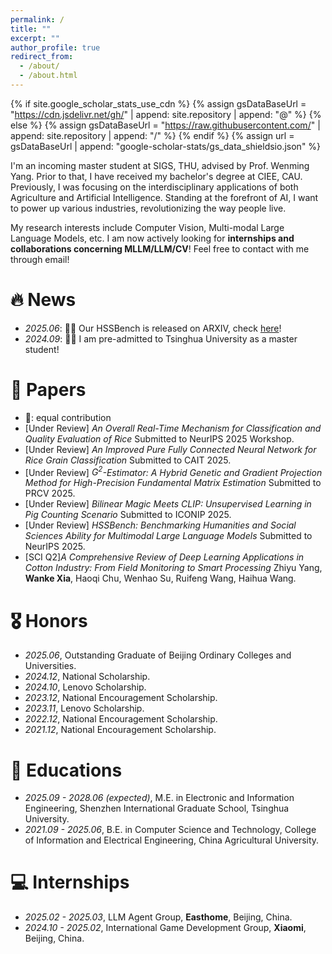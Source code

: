 ```yaml
---
permalink: /
title: ""
excerpt: ""
author_profile: true
redirect_from: 
  - /about/
  - /about.html
---
```


{% if site.google_scholar_stats_use_cdn %}
{% assign gsDataBaseUrl = "https://cdn.jsdelivr.net/gh/" | append: site.repository | append: "@" %}
{% else %}
{% assign gsDataBaseUrl = "https://raw.githubusercontent.com/" | append: site.repository | append: "/" %}
{% endif %}
{% assign url = gsDataBaseUrl | append: "google-scholar-stats/gs_data_shieldsio.json" %}

<span class='anchor' id='about-me'></span>

I'm an incoming master student at SIGS, THU, advised by Prof. Wenming Yang. Prior to that, I have received my bachelor's degree at CIEE, CAU. Previously, I was focusing on the interdisciplinary applications of both Agriculture and Artificial Intelligence. Standing at the forefront of AI, I want to power up various industries, revolutionizing the way people live.

My research interests include Computer Vision, Multi-modal Large Language Models, etc. I am now actively looking for **internships and collaborations concerning MLLM/LLM/CV**! Feel free to contact with me through email!

# 🔥 News
- *2025.06*: 🎉🎉 Our HSSBench is released on ARXIV, check [here](https://arxiv.org/abs/2506.03922)!
- *2024.09*: 🎉🎉 I am pre-admitted to Tsinghua University as a master student!

# 📝 Papers 
- 🥇: equal contribution
- [Under Review] *An Overall Real-Time Mechanism for Classification and Quality Evaluation of Rice*
  Submitted to NeurIPS 2025 Workshop.
- [Under Review] *An Improved Pure Fully Connected Neural Network for Rice Grain Classification*
  Submitted to CAIT 2025.
- [Under Review] *$G^2$-Estimator: A Hybrid Genetic and Gradient Projection Method for High-Precision Fundamental Matrix Estimation*
  Submitted to PRCV 2025.
- [Under Review] *Bilinear Magic Meets CLIP: Unsupervised Learning in Pig Counting Scenario*
  Submitted to ICONIP 2025.
- [Under Review] *HSSBench: Benchmarking Humanities and Social Sciences Ability for Multimodal Large Language Models*
  Submitted to NeurIPS 2025.
- [SCI Q2]*A Comprehensive Review of Deep Learning Applications in Cotton Industry: From Field Monitoring to Smart Processing*
  Zhiyu Yang, **Wanke Xia**, Haoqi Chu, Wenhao Su, Ruifeng Wang, Haihua Wang.

# 🎖 Honors
- *2025.06*, Outstanding Graduate of Beijing Ordinary Colleges and Universities.
- *2024.12*, National Scholarship.
- *2024.10*, Lenovo Scholarship.
- *2023.12*, National Encouragement Scholarship.
- *2023.11*, Lenovo Scholarship.
- *2022.12*, National Encouragement Scholarship.
- *2021.12*, National Encouragement Scholarship.

# 📖 Educations
- *2025.09 - 2028.06 (expected)*, M.E. in Electronic and Information Engineering, Shenzhen International Graduate School, Tsinghua University. 
- *2021.09 - 2025.06*, B.E. in Computer Science and Technology, College of Information and Electrical Engineering, China Agricultural University. 

# 💻 Internships
- *2025.02 - 2025.03*, LLM Agent Group, **Easthome**, Beijing, China.
- *2024.10 - 2025.02*, International Game Development Group, **Xiaomi**, Beijing, China.
